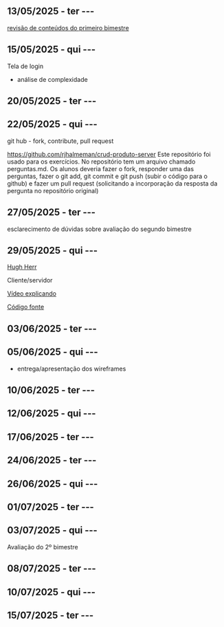 ## 13/05/2025 - ter	---
[revisão de conteúdos do primeiro bimestre](https://github.com/rjhalmeman/dw1/blob/main/02_bimestre/Revis%C3%A3o%20dos%20conte%C3%BAdos%20do%20primeiro%20bimestre%202025.pdf)


## 15/05/2025 - qui	---

Tela de login
 - análise de complexidade

## 20/05/2025 - ter	---


## 22/05/2025 - qui	---
git hub - fork, contribute, pull request

https://github.com/rjhalmeman/crud-produto-server
Este repositório foi usado para os exercícios. No repositório tem um arquivo chamado perguntas.md. Os alunos deveria fazer o fork, 
responder uma das perguntas, fazer o git add, git commit e git push (subir o código para o github) e fazer um pull request (solicitando a incorporação da resposta da pergunta no 
repositório original)


## 27/05/2025 - ter	---
esclarecimento de dúvidas sobre avaliação do segundo bimestre

## 29/05/2025 - qui	---

[Hugh Herr](https://www.youtube.com/watch?v=CDsNZJTWw0w&t=485s)

Cliente/servidor

[Vídeo explicando](https://www.youtube.com/watch?v=YIHbLopthgg)

[Código fonte](https://github.com/rjhalmeman/dw1/tree/main/02_bimestre/2025-05-29%20-%20clienteServerSimples)


## 03/06/2025 - ter	---

## 05/06/2025 - qui	---
- entrega/apresentação dos wireframes

## 10/06/2025 - ter	---

## 12/06/2025 - qui	---

## 17/06/2025 - ter	---

## 24/06/2025 - ter	---

## 26/06/2025 - qui	---

## 01/07/2025 - ter	---

## 03/07/2025 - qui	---
Avaliação do 2º bimestre

## 08/07/2025 - ter	---

## 10/07/2025 - qui	---

## 15/07/2025 - ter	---

